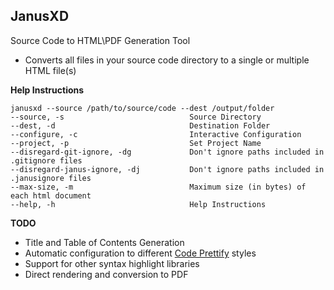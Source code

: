 ## JanusXD
Source Code to HTML\PDF Generation Tool

* Converts all files in your source code directory to a single or multiple HTML file(s)


**Help Instructions**

    janusxd --source /path/to/source/code --dest /output/folder
    --source, -s                            Source Directory
    --dest, -d                              Destination Folder
    --configure, -c                         Interactive Configuration
    --project, -p                           Set Project Name
    --disregard-git-ignore, -dg             Don't ignore paths included in .gitignore files
    --disregard-janus-ignore, -dj           Don't ignore paths included in .janusignore files
    --max-size, -m                          Maximum size (in bytes) of each html document
    --help, -h                              Help Instructions

  
**TODO**
* Title and Table of Contents Generation
* Automatic configuration to different [Code Prettify][0] styles
* Support for other syntax highlight libraries
* Direct rendering and conversion to PDF

[0]: <https://github.com/googlearchive/code-prettify>